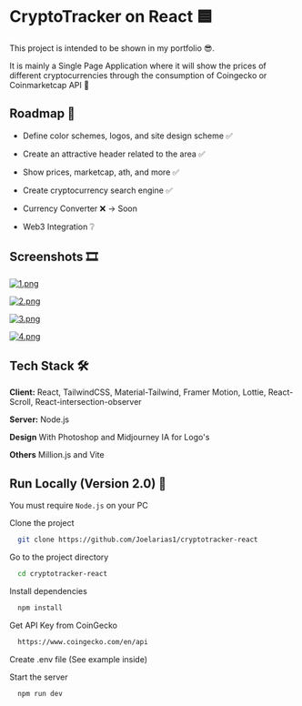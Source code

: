 # CryptoTracker on React 🟦
This project is intended to be shown in my portfolio 😎.

It is mainly a Single Page Application where it will show the prices of different cryptocurrencies through the consumption of Coingecko or Coinmarketcap API 🚀


## Roadmap 👀

- Define color schemes, logos, and site design scheme ✅ 

- Create an attractive header related to the area ✅ 

- Show prices, marketcap, ath, and more ✅ 

- Create cryptocurrency search engine ✅

- Currency Converter ❌ -> Soon

-  Web3 Integration ❔


## Screenshots 🎞

[![1.png](https://i.postimg.cc/wBBFRC6R/1.png)](https://postimg.cc/LJrjr0gm)

[![2.png](https://i.postimg.cc/C5ykN8Ry/2.png)](https://postimg.cc/7GV5Pf1X)

[![3.png](https://i.postimg.cc/44tz3W0X/3.png)](https://postimg.cc/yW1JQyBG)

[![4.png](https://i.postimg.cc/m2yCYtRq/4.png)](https://postimg.cc/CzdRYMRH)

## Tech Stack 🛠

**Client:** React, TailwindCSS, Material-Tailwind, Framer Motion, Lottie, React-Scroll, React-intersection-observer

**Server:** Node.js

**Design** With Photoshop and Midjourney IA for Logo's

**Others** Million.js and Vite


## Run Locally (Version 2.0) 🙌

You must require `Node.js` on your PC

Clone the project

```bash
  git clone https://github.com/Joelarias1/cryptotracker-react
```

Go to the project directory

```bash
  cd cryptotracker-react
```

Install dependencies

```bash
  npm install
```

Get API Key from CoinGecko
```bash
  https://www.coingecko.com/en/api
```

Create .env file (See example inside)


Start the server

```bash
  npm run dev
```
